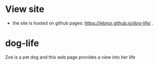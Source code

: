 # View site
* the site is hosted on github pages: https://lebnor.github.io/dog-life/ .
# dog-life
Zoe is a pet dog and this web page provides a view into her life
